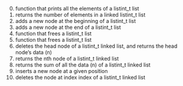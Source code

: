 0.  function that prints all the elements of a listint_t list
1.  returns the number of elements in a linked listint_t list
2.  adds a new node at the beginning of a listint_t list
3.  adds a new node at the end of a listint_t list
4.  function that frees a listint_t list
5.  function that frees a listint_t list
6.  deletes the head node of a listint_t linked list, and returns the head node’s data (n)
7.  returns the nth node of a listint_t linked list
8.  returns the sum of all the data (n) of a listint_t linked list
9.  inserts a new node at a given position
10. deletes the node at index index of a listint_t linked list